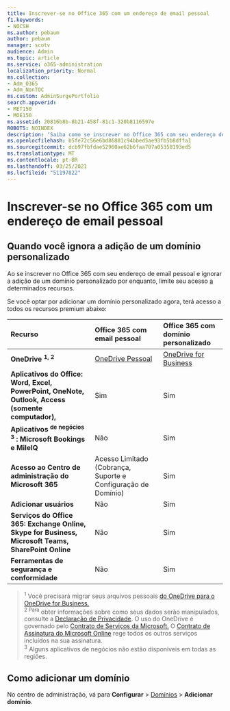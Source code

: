 ```yaml
---
title: Inscrever-se no Office 365 com um endereço de email pessoal
f1.keywords:
- NOCSH
ms.author: pebaum
author: pebaum
manager: scotv
audience: Admin
ms.topic: article
ms.service: o365-administration
localization_priority: Normal
ms.collection:
- Adm_O365
- Adm_NonTOC
ms.custom: AdminSurgePortfolio
search.appverid:
- MET150
- MOE150
ms.assetid: 20816b8b-8b21-458f-81c1-320b8116597e
ROBOTS: NOINDEX
description: 'Saiba como se inscrever no Office 365 com seu endereço de email pessoal, se você não preferir adicionar um domínio personalizado. '
ms.openlocfilehash: b5fe72c56e6bd86881c94bbed5ae93fb5b8dffa1
ms.sourcegitcommit: dcb97fbfdae52960ae62b6faa707a05358193ed5
ms.translationtype: MT
ms.contentlocale: pt-BR
ms.lasthandoff: 03/25/2021
ms.locfileid: "51197822"
---
```

# <a name="signing-up-for-office-365-with-a-personal-email-address"></a>Inscrever-se no Office 365 com um endereço de email pessoal

## <a name="when-you-skip-adding-a-custom-domain"></a>Quando você ignora a adição de um domínio personalizado

  
Ao se inscrever no Office 365 com seu endereço de email pessoal e ignorar a adição de um domínio personalizado por enquanto, limite seu acesso [a](../get-help-with-domains/what-is-a-domain.md) determinados recursos. 
  
Se você optar por adicionar um domínio personalizado agora, terá acesso a todos os recursos premium abaixo:
  
|**Recurso**|**Office 365 com email pessoal**|**Office 365 com domínio personalizado**|
|:-----|:-----|:-----|
|**OneDrive <sup>1, 2</sup>**| [OneDrive Pessoal ](https://onedrive.live.com/about/en-us/plans/)| [OneDrive for Business](https://onedrive.live.com/about/en-us/business/) |
|**Aplicativos do Office: Word, Excel, PowerPoint, OneNote, Outlook, Access (somente computador),**| Sim | Sim 
|**Aplicativos <sup>de negócios 3</sup> : Microsoft Bookings e MileIQ**| Não | Sim 
|**Acesso ao Centro de administração do Microsoft 365**| Acesso Limitado (Cobrança, Suporte e Configuração de Domínio) | Sim
|**Adicionar usuários**| Não | Sim
|**Serviços do Office 365: Exchange Online, Skype for Business, Microsoft Teams, SharePoint Online**| Não | Sim
|**Ferramentas de segurança e conformidade**| Não | Sim
   
> <sup>1</sup> Você precisará migrar seus arquivos pessoais [do OneDrive para o OneDrive for Business.](move-email-and-data-to-office-365-business-premium.md)<br/>
> <sup>2 Para</sup> obter informações sobre como seus dados serão manipulados, consulte a [Declaração de Privacidade](https://g.microsoftonline.com/0BX20en/138). O uso do OneDrive é governado pelo [Contrato de Serviços da Microsoft.](https://signup.live.com/signup?ru=https://login.live.com/oauth20_authorize.srf?lc%3d1033%26response_type%3dcode%26client_id%3d51483342-085c-4d86-bf88-cf50c7252078%26scope%3dopenid%2bprofile%2bemail%2boffline_access%26response_mode%3dform_post%26redirect_uri%3dhttps://login.microsoftonline.com/common/federation/oauth2%26state%3drQIIAXWRO2_TUACFc_NSUyGoEBKVEFIHJCSQk-vrR-JIHdLWSdPGaR426TVDZCeO7TjX17Ld5rGzd47EwgLqyFLED2DolBFVMIOYEBMjaXeWM5zvDEfnvEixebb8jOd4wSiaEiMZIsfwEgsZg0ciwwmcyCHIDgXIhQ83t64-PP_-ZvtGvnr04-uX8yedJcj1J-65lR9QcgkeO3EcROVCYTqd5ulo5A7uQOETACsAfgKwTGYsn9G6l8lI5EReYIWSCDmuJIhIKuYxkae6OiT6WIkx6nhNF0K80McN1eYVtR0rB56goKqD1YqgE5lde3wTVb071pOh3oWwSapuo3fkKKS-9vAcIwzx2JlgtT67ST44qZzFDroVGroL608yN6Ih6Qc0ipep9-AksPz6cJ_6vjWI87cxy4_dgRG71G-FNLDC2LWiXbOrtHuKZ7W0_nlgtvwOPZYJU-_7HsIYmWhPY2XSOz2WGh27PzY0ElRHbXgoOqo-N0Rq8KpNTbuzPy_CU1k7VJslRgtmc143vS6vwBrlup0SrYa-ViPzOdNTJHl_OGAachhVhnsz9WMqu56VUP86dX9dyneHO0FIR-7EWqXBr_Q9mCpvbGxuJbYTO4m_afAus36u-1qsZVblo7ffELCfgsR1pkCw8yps8Mh7SaJJaTGxXQU6MB7jakM_iyYHLQVJbRya07a9K5XZiyy4yGZ_ZxOfc_87-h81%26estsfed%3d1%26uaid%3ddd27a8b7188545dab714e7d8c6761b52%26lw%3d1%26fl%3deasi2%26mkt%3den-US&amp;mkt=EN-US&amp;uiflavor=web&amp;lw=1&amp;fl=easi2&amp;client_id=51483342-085c-4d86-bf88-cf50c7252078&amp;uaid=dd27a8b7188545dab714e7d8c6761b52&amp;lic=1) O [Contrato de Assinatura do Microsoft Online](https://admin.microsoft.com/Commerce/Mosa.aspx?cc2=US&amp;cl=en&amp;cc=en-US&amp;gcc=False) rege todos os outros serviços incluídos na sua assinatura.<br/>
> <sup>3</sup> Alguns aplicativos de negócios não estão disponíveis em todas as regiões.<br/>

## <a name="how-to-add-a-domain"></a>Como adicionar um domínio

No centro de administração, vá para **Configurar**  >  <a href="https://go.microsoft.com/fwlink/p/?linkid=834818" target="_blank">Domínios</a>  >  **Adicionar domínio**.
  


